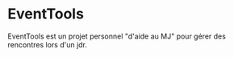 # EventTools

EventTools est un projet personnel "d'aide au MJ" pour gérer des rencontres lors d'un jdr.